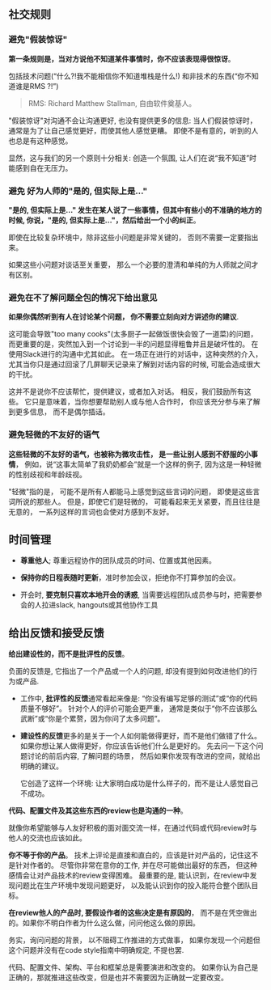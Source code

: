 ## 社交规则


### 避免"假装惊讶"

**第一条规则是，当对方说他不知道某件事情时，你不应该表现得很惊讶**。

包括技术问题(“什么?!我不能相信你不知道堆栈是什么!)
和非技术的东西(“你不知道谁是RMS ?!”)

> RMS: Richard Matthew Stallman, 自由软件奠基人。

"假装惊讶"对沟通不会让沟通更好, 也没有提供更多的信息:
当人们假装惊讶时，通常是为了让自己感觉更好，而使其他人感觉更糟。
即使不是有意的，听到的人也总是有这种感觉。

显然，这与我们的另一个原则十分相关:
创造一个氛围, 让人们在说“我不知道”时能感到自在无压力。


### 避免 好为人师的"是的, 但实际上是..."

**"是的, 但实际上是..." 发生在某人说了一些事情，但其中有些小的不准确的地方的时候,
你说，"是的, 但实际上是..."，然后给出一个小的纠正**。

即使在比较复杂环境中，除非这些小问题是非常关键的，
否则不需要一定要指出来。

如果这些小问题对谈话至关重要，
那么一个必要的澄清和单纯的为人师就之间才有区别。


### 避免在不了解问题全包的情况下给出意见

**如果你偶然听到有人在讨论某个问题，
你不需要立刻向对方讲述你的建议**.

这可能会导致"too many cooks"(太多厨子一起做饭很快会毁了一道菜)的问题，
而更重要的是，突然加入到一个讨论到一半的问题显得粗鲁并且是破坏性的。
在使用Slack进行的沟通中尤其如此。
在一场正在进行的对话中，这种突然的介入，
尤其当你只是通过回滚了几屏聊天记录来了解到对话内容的时候, 
可能会造成很大的干扰。

这并不是说你不应该帮忙，提供建议，或者加入对话。
相反，我们鼓励所有这些。
它只是意味着，当你想要帮助别人或与他人合作时，
你应该充分参与来了解到更多信息，
而不是偶尔插话。


### 避免轻微的不友好的语气

**这些轻微的不友好的语气，也被称为微攻击性，
是一些让别人感到不舒服的小事情**，
例如，说“这事太简单了我奶奶都会”就是一个这样的例子, 
因为这是一种轻微的性别歧视和年龄歧视。

"轻微"指的是，
可能不是所有人都能马上感觉到这些言词的问题，
即使是这些言词所说的那些人。
但是，即使它们是轻微的，
可能看起来无关紧要，而且往往是无意的，
一系列这样的言词也会使对方感到不友好。


## 时间管理

- **尊重他人**; 尊重远程协作的团队成员的时间、位置或其他因素。

- **保持你的日程表随时更新**，准时参加会议，拒绝你不打算参加的会议。

- 开会时, **要克制只喜欢本地开会的诱惑**,  当需要远程团队成员参与时，把需要参会的人拉进slack, hangouts或其他协作工具


## 给出反馈和接受反馈

**给出建设性的，而不是批评性的反馈**。

负面的反馈是, 它指出了一个产品或一个人的问题,
却没有提到如何改进他们的行为或产品.

- 工作中, **批评性的反馈**通常看起来像是:
  “你没有编写足够的测试”或“你的代码质量不够好”。
  针对个人的评价可能会更严重，
  通常是类似于“你不应该那么武断”或“你是个累赘，因为你问了太多问题”。

- **建设性的反馈**更多的是关于一个人如何能做得更好，而不是他们做错了什么。
  如果你想让某人做得更好，你应该告诉他们什么是更好的。
  先去问一下这个问题讨论的前后内容, 了解问题的场景，
  然后如果你发现有改进的空间，就给出明确的建议。

  它创造了这样一个环境: 让大家明白成功是什么样子的，而不是让人感觉自己不成功。

**代码、配置文件及其这些东西的review也是沟通的一种**。

就像你希望能够与人友好积极的面对面交流一样，在通过代码或代码review时与他人的交流也应该如此。

**你不等于你的产品**。
技术上评论是直接和直白的，应该是针对产品的，记住这不是针对作者的。
尽管你非常在意你的工作, 并在尽可能做出最好的东西，
但这种感情会让对产品技术的review变得困难。
最重要的是, 能认识到，在review中发现问题比在生产环境中发现问题更好，
以及能认识到你的投入能符合整个团队目标。

**在review他人的产品时, 要假设作者的这些决定是有原因的**，
而不是在凭空做出的。如果你不明白作者为什么这么做，问问他这么做的原因。

务实，询问问题的背景，
以不阻碍工作推进的方式做事，
如果你发现一个问题但这个问题并没有在code style指南中明确规定, 不提也罢.

代码、配置文件、架构、平台和框架总是需要演进和改变的。
如果你认为自己是正确的，那就推进这些改变，但是也并不需要因为正确就一定要改变。
